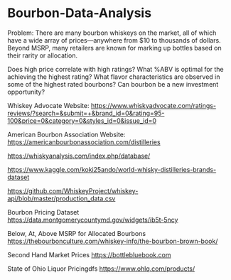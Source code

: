 # Bourbon-Data-Analysis

Problem: There are many bourbon whiskeys on the market, all of which have a wide array of prices—anywhere from $10 to thousands of dollars. Beyond MSRP, many retailers are known for marking up bottles based on their rarity or allocation. 

Does high price correlate with high ratings?
What %ABV is optimal for the achieving the highest rating?
What flavor characteristics are observed in some of the highest rated bourbons?
Can bourbon be a new investment opportunity?
 
Whiskey Advocate Website:
https://www.whiskyadvocate.com/ratings-reviews/?search=&submit=+&brand_id=0&rating=95-100&price=0&category=0&styles_id=0&issue_id=0

American Bourbon Association Website: 
https://americanbourbonassociation.com/distilleries

https://whiskyanalysis.com/index.php/database/

https://www.kaggle.com/koki25ando/world-whisky-distilleries-brands-dataset

https://github.com/WhiskeyProject/whiskey-api/blob/master/production_data.csv


Bourbon Pricing Dataset
https://data.montgomerycountymd.gov/widgets/ib5t-5ncy

Below, At, Above MSRP for Allocated Bourbons
https://thebourbonculture.com/whiskey-info/the-bourbon-brown-book/

Second Hand Market Prices
https://bottlebluebook.com

State of Ohio Liquor Pricingdfs
https://www.ohlq.com/products/


